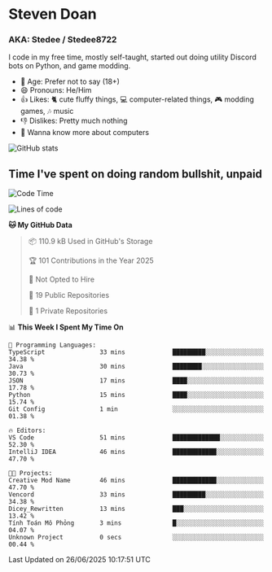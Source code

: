 # Steven Doan
### AKA: Stedee / Stedee8722
I code in my free time, mostly self-taught, started out doing utility Discord bots on Python, and game modding.

- 🤔 Age: Prefer not to say (18+)
- 😄 Pronouns: He/Him
- 👍 Likes: 🐈 cute fluffy things, 💻 computer-related things, 🎮 modding games, 🎶 music
- 👎 Dislikes: Pretty much nothing
- 🥹 Wanna know more about computers

![GitHub stats](https://github-readme-stats-iota-mocha-40.vercel.app/api?username=Stedee8722&show=prs_merged,prs_merged_percentage&show_icons=true&theme=transparent)

## Time I've spent on doing random bullshit, unpaid
<!--START_SECTION:Time I've spent on doing random bullshit, unpaid-->
![Code Time](http://img.shields.io/badge/Code%20Time-279%20hrs%2038%20mins-blue)

![Lines of code](https://img.shields.io/badge/From%20Hello%20World%20I%27ve%20Written-83.0%20thousand%20lines%20of%20code-blue)

**🐱 My GitHub Data** 

> 📦 110.9 kB Used in GitHub's Storage 
 > 
> 🏆 101 Contributions in the Year 2025
 > 
> 🚫 Not Opted to Hire
 > 
> 📜 19 Public Repositories 
 > 
> 🔑 1 Private Repositories 
 > 
📊 **This Week I Spent My Time On** 

```text
💬 Programming Languages: 
TypeScript               33 mins             █████████░░░░░░░░░░░░░░░░   34.38 % 
Java                     30 mins             ████████░░░░░░░░░░░░░░░░░   30.73 % 
JSON                     17 mins             ████░░░░░░░░░░░░░░░░░░░░░   17.78 % 
Python                   15 mins             ████░░░░░░░░░░░░░░░░░░░░░   15.74 % 
Git Config               1 min               ░░░░░░░░░░░░░░░░░░░░░░░░░   01.38 % 

🔥 Editors: 
VS Code                  51 mins             █████████████░░░░░░░░░░░░   52.30 % 
IntelliJ IDEA            46 mins             ████████████░░░░░░░░░░░░░   47.70 % 

🐱‍💻 Projects: 
Creative Mod Name        46 mins             ████████████░░░░░░░░░░░░░   47.70 % 
Vencord                  33 mins             █████████░░░░░░░░░░░░░░░░   34.38 % 
Dicey_Rewritten          13 mins             ███░░░░░░░░░░░░░░░░░░░░░░   13.42 % 
Tính Toán Mô Phỏng       3 mins              █░░░░░░░░░░░░░░░░░░░░░░░░   04.07 % 
Unknown Project          0 secs              ░░░░░░░░░░░░░░░░░░░░░░░░░   00.44 % 
```


 Last Updated on 26/06/2025 10:17:51 UTC
<!--END_SECTION:Time I've spent on doing random bullshit, unpaid-->
